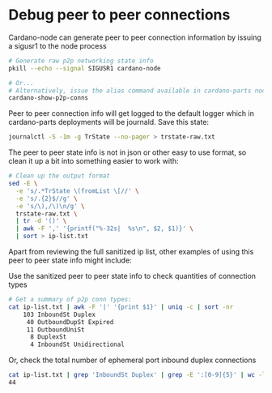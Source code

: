 # Debug peer to peer connections

Cardano-node can generate peer to peer connection information by issuing a
sigusr1 to the node process
```bash
# Generate raw p2p networking state info
pkill --echo --signal SIGUSR1 cardano-node

# Or...
# Alternatively, issue the alias command available in cardano-parts node deployed machines:
cardano-show-p2p-conns
```

Peer to peer connection info will get logged to the default logger which in
cardano-parts deployments will be journald.  Save this state:
```bash
journalctl -S -1m -g TrState --no-pager > trstate-raw.txt
```

The peer to peer state info is not in json or other easy to use format, so
clean it up a bit into something easier to work with:
```bash
# Clean up the output format
sed -E \
  -e 's/.*TrState \(fromList \[//' \
  -e 's/.{2}$//g' \
  -e 's/\),/\)\n/g' \
  trstate-raw.txt \
  | tr -d '()' \
  | awk -F ',' '{printf("%-32s|  %s\n", $2, $1)}' \
  | sort > ip-list.txt
```

Apart from reviewing the full sanitized ip list, other examples of using this
peer to peer state info might include:

Use the sanitized peer to peer state info to check quantities of connection types
```bash
# Get a summary of p2p conn types:
cat ip-list.txt | awk -F '|' '{print $1}' | uniq -c | sort -nr
    103 InboundSt Duplex
     40 OutboundDupSt Expired
     11 OutboundUniSt
      8 DuplexSt
      4 InboundSt Unidirectional
```

Or, check the total number of ephemeral port inbound duplex connections
```bash
cat ip-list.txt | grep 'InboundSt Duplex' | grep -E ':[0-9]{5}' | wc -l
44
```
